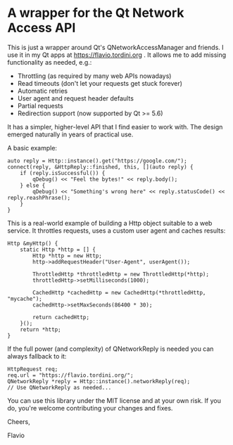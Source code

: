 # A wrapper for the Qt Network Access API

This is just a wrapper around Qt's QNetworkAccessManager and friends. I use it in my Qt apps at https://flavio.tordini.org . It allows me to add missing functionality as needed, e.g.:

- Throttling (as required by many web APIs nowadays)
- Read timeouts (don't let your requests get stuck forever)
- Automatic retries
- User agent and request header defaults
- Partial requests
- Redirection support (now supported by Qt >= 5.6)

It has a simpler, higher-level API that I find easier to work with. The design emerged naturally in years of practical use.

A basic example:

```
auto reply = Http::instance().get("https://google.com/");
connect(reply, &HttpReply::finished, this, [](auto reply) {
    if (reply.isSuccessful()) {
        qDebug() << "Feel the bytes!" << reply.body();
    } else {
        qDebug() << "Something's wrong here" << reply.statusCode() << reply.reashPhrase();
    }
}
```

This is a real-world example of building a Http object suitable to a web service. It throttles requests, uses a custom user agent and caches results:

```
Http &myHttp() {
    static Http *http = [] {
        Http *http = new Http;
        http->addRequestHeader("User-Agent", userAgent());

        ThrottledHttp *throttledHttp = new ThrottledHttp(*http);
        throttledHttp->setMilliseconds(1000);

        CachedHttp *cachedHttp = new CachedHttp(*throttledHttp, "mycache");
        cachedHttp->setMaxSeconds(86400 * 30);

        return cachedHttp;
    }();
    return *http;
}
```

If the full power (and complexity) of QNetworkReply is needed you can always fallback to it:

```
HttpRequest req;
req.url = "https://flavio.tordini.org/";
QNetworkReply *reply = Http::instance().networkReply(req);
// Use QNetworkReply as needed...
```

You can use this library under the MIT license and at your own risk. If you do, you're welcome contributing your changes and fixes.

Cheers,

Flavio
